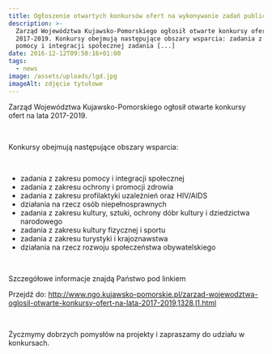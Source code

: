 ```yaml
---
title: Ogłoszenie otwartych konkursów ofert na wykonywanie zadań publicznych
description: >-
  Zarząd Województwa Kujawsko-Pomorskiego ogłosił otwarte konkursy ofert na lata
  2017-2019. Konkursy obejmują następujące obszary wsparcia: zadania z zakresu
  pomocy i integracji społecznej zadania [...]
date: 2016-12-12T09:50:16+01:00
tags:
  - news
image: /assets/uploads/lgd.jpg
imageAlt: zdjęcie tytułowe
---
```

Zarząd Województwa Kujawsko-Pomorskiego ogłosił otwarte konkursy ofert na lata 2017-2019.

<br>

Konkursy obejmują następujące obszary wsparcia:

<br>

* zadania z zakresu pomocy i integracji społecznej
* zadania z zakresu ochrony i promocji zdrowia
* zadania z zakresu profilaktyki uzależnień oraz HIV/AIDS
* działania na rzecz osób niepełnosprawnych
* zadania z zakresu kultury, sztuki, ochrony dóbr kultury i dziedzictwa narodowego
* zadania z zakresu kultury fizycznej i sportu
* zadania z zakresu turystyki i krajoznawstwa
* działania na rzecz rozwoju społeczeństwa obywatelskiego

<br>

Szczegółowe informacje znajdą Państwo pod linkiem



Przejdź do: http://www.ngo.kujawsko-pomorskie.pl/zarzad-wojewodztwa-oglosil-otwarte-konkursy-ofert-na-lata-2017-2019,1328,l1.html

<br>

Życzmymy dobrzych pomysłów na projekty i zapraszamy do udziału w konkursach.
